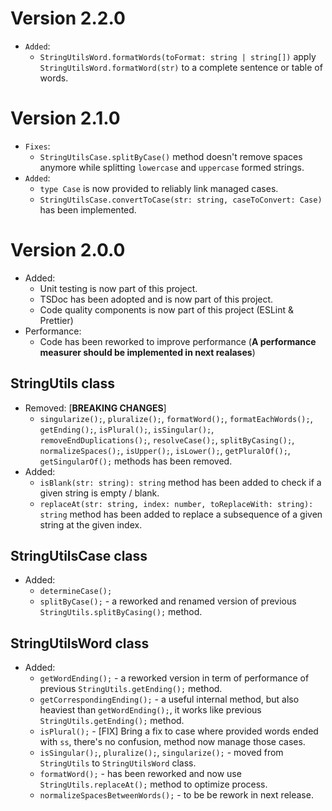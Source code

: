 # Version 2.2.0

- `Added`:
  - `StringUtilsWord.formatWords(toFormat: string | string[])` apply `StringUtilsWord.formatWord(str)` to a complete sentence or table of words.

# Version 2.1.0

- `Fixes`:
  - `StringUtilsCase.splitByCase()` method doesn't remove spaces anymore while splitting `lowercase` and `uppercase` formed strings.
- `Added`:
  - `type Case` is now provided to reliably link managed cases.
  - `StringUtilsCase.convertToCase(str: string, caseToConvert: Case)` has been implemented.

# Version 2.0.0

- Added:
  - Unit testing is now part of this project.
  - TSDoc has been adopted and is now part of this project.
  - Code quality components is now part of this project (ESLint & Prettier)
- Performance:
  - Code has been reworked to improve performance (**A performance measurer should be implemented in next realases**)

## StringUtils class

- Removed: [**BREAKING CHANGES**]
  - `singularize();`, `pluralize();`, `formatWord();`, `formatEachWords();`, `getEnding();`, `isPlural();`, `isSingular();`, `removeEndDuplications();`, `resolveCase();`, `splitByCasing();`, `normalizeSpaces();`, `isUpper();`, `isLower();`, `getPluralOf();`, `getSingularOf();` methods has been removed.
- Added:
  - `isBlank(str: string): string` method has been added to check if a given string is empty / blank.
  - `replaceAt(str: string, index: number, toReplaceWith: string): string` method has been added to replace a subsequence of a given string at the given index.

## StringUtilsCase class

- Added:
  - `determineCase();`
  - `splitByCase();` - a reworked and renamed version of previous `StringUtils.splitByCasing();` method.

## StringUtilsWord class

- Added:
  - `getWordEnding();` - a reworked version in term of performance of previous `StringUtils.getEnding();` method.
  - `getCorrespondingEnding();` - a useful internal method, but also heaviest than `getWordEnding();`, it works like previous `StringUtils.getEnding();` method.
  - `isPlural();` - [FIX] Bring a fix to case where provided words ended with `ss`, there's no confusion, method now manage those cases.
  - `isSingular();`, `pluralize();`, `singularize();` - moved from `StringUtils` to `StringUtilsWord` class.
  - `formatWord();` - has been reworked and now use `StringUtils.replaceAt();` method to optimize process.
  - `normalizeSpacesBetweenWords();` - to be be rework in next release.
